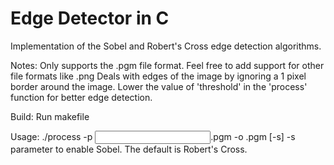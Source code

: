 # Edge Detector in C
Implementation of the Sobel and Robert's Cross edge detection algorithms.

Notes:
  Only supports the .pgm file format. Feel free to add support for other file formats like .png
  Deals with edges of the image by ignoring a 1 pixel border around the image.
  Lower the value of 'threshold' in the 'process' function for better edge detection.

Build:
  Run makefile
  
Usage:
  ./process -p <input file name>.pgm -o <output file name>.pgm [-s]
  -s parameter to enable Sobel. The default is Robert's Cross.
